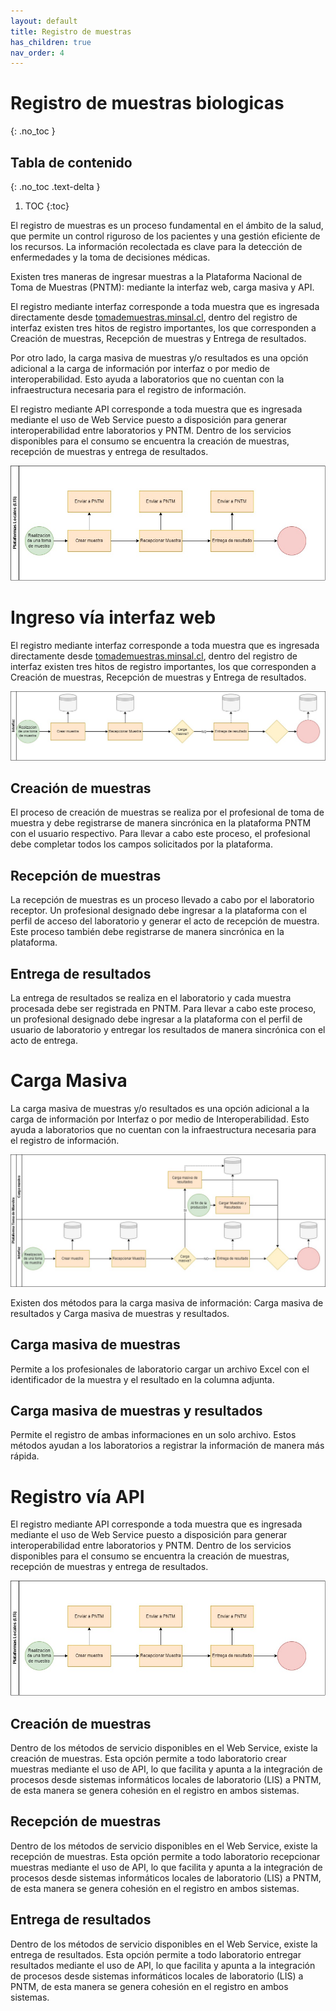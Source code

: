 ```yaml
---
layout: default
title: Registro de muestras
has_children: true
nav_order: 4
---
```


# Registro de muestras biologicas
{: .no_toc }

## Tabla de contenido
{: .no_toc .text-delta }

1. TOC
{:toc}

El registro de muestras es un proceso fundamental en el ámbito de la salud, que permite un control riguroso de los pacientes y una gestión eficiente de los recursos. La información recolectada es clave para la detección de enfermedades y la toma de decisiones médicas.

Existen tres maneras de ingresar muestras a la Plataforma Nacional de Toma de Muestras (PNTM): mediante la interfaz web, carga masiva y API. 

El registro mediante interfaz corresponde a toda muestra que es ingresada directamente desde [tomademuestras.minsal.cl](https://tomademuestras.minsal.cl/), dentro del registro de interfaz existen tres hitos de registro importantes, los que corresponden a Creación de muestras, Recepción de muestras y Entrega de resultados. 

Por otro lado, la carga masiva de muestras y/o resultados es una opción adicional a la carga de información por interfaz o por medio de interoperabilidad. Esto ayuda a laboratorios que no cuentan con la infraestructura necesaria para el registro de información.

El registro mediante API corresponde a toda muestra que es ingresada mediante el uso de Web Service puesto a disposición para generar interoperabilidad entre laboratorios y PNTM. Dentro de los servicios disponibles para el consumo se encuentra la creación de muestras, recepción de muestras y entrega de resultados.

![Alt text](diagrams/diagram_plataformas_locales.jpg)

# Ingreso vía interfaz web 

El registro mediante interfaz corresponde a toda muestra que es ingresada directamente desde [tomademuestras.minsal.cl](https://tomademuestras.minsal.cl/), dentro del registro de interfaz existen tres hitos de registro importantes, los que corresponden a Creación de muestras, Recepción de muestras y Entrega de resultados.

![Alt text](diagrams/diagram_interfaz.jpg)

## Creación de muestras

El proceso de creación de muestras se realiza por el profesional de toma de muestra y debe registrarse de manera sincrónica en la plataforma PNTM con el usuario respectivo. Para llevar a cabo este proceso, el profesional debe completar todos los campos solicitados por la plataforma.

## Recepción de muestras

La recepción de muestras es un proceso llevado a cabo por el laboratorio receptor. Un profesional designado debe ingresar a la plataforma con el perfil de acceso del laboratorio y generar el acto de recepción de muestra. Este proceso también debe registrarse de manera sincrónica en la plataforma.

## Entrega de resultados

La entrega de resultados se realiza en el laboratorio y cada muestra procesada debe ser registrada en PNTM. Para llevar a cabo este proceso, un profesional designado debe ingresar a la plataforma con el perfil de usuario de laboratorio y entregar los resultados de manera sincrónica con el acto de entrega.

# Carga Masiva

La carga masiva de muestras y/o resultados es una opción adicional a la carga de información por Interfaz o por medio de Interoperabilidad. Esto ayuda a laboratorios que no cuentan con la infraestructura necesaria para el registro de información.

![Alt text](diagrams/diagram_pntm.jpg)

Existen dos métodos para la carga masiva de información: Carga masiva de resultados y Carga masiva de muestras y resultados. 

## Carga masiva de muestras

Permite a los profesionales de laboratorio cargar un archivo Excel con el identificador de la muestra y el resultado en la columna adjunta. 

## Carga masiva de muestras y resultados

Permite el registro de ambas informaciones en un solo archivo. Estos métodos ayudan a los laboratorios a registrar la información de manera más rápida.

# Registro vía API
El registro mediante API corresponde a toda muestra que es ingresada mediante el uso de Web Service puesto a disposición para generar interoperabilidad entre laboratorios y PNTM. Dentro de los servicios disponibles para el consumo se encuentra la creación de muestras, recepción de muestras y entrega de resultados.

![Alt text](diagrams/diagram_plataformas_locales.jpg)

## Creación de muestras
Dentro de los métodos de servicio disponibles en el Web Service, existe la creación de muestras. Esta opción permite a todo laboratorio crear muestras mediante el uso de API, lo que facilita y apunta a la integración de procesos desde sistemas informáticos locales de laboratorio (LIS) a PNTM, de esta manera se genera cohesión en el registro en ambos sistemas.

## Recepción de muestras
Dentro de los métodos de servicio disponibles en el Web Service, existe la recepción de muestras. Esta opción permite a todo laboratorio recepcionar muestras mediante el uso de API, lo que facilita y apunta a la integración de procesos desde sistemas informáticos locales de laboratorio (LIS) a PNTM, de esta manera se genera cohesión en el registro en ambos sistemas.

## Entrega de resultados
Dentro de los métodos de servicio disponibles en el Web Service, existe la entrega de resultados. Esta opción permite a todo laboratorio entregar resultados mediante el uso de API, lo que facilita y apunta a la integración de procesos desde sistemas informáticos locales de laboratorio (LIS) a PNTM, de esta manera se genera cohesión en el registro en ambos sistemas.

